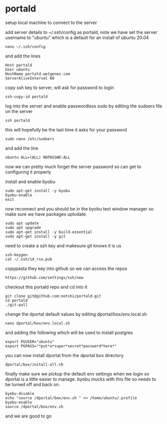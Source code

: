 # portald

setup local machine to connect to the server


add server details to ~/.ssh/config as portald, note we have set the 
server username to "ubuntu" which is a default for an install of ubuntu 
20.04

	nano ~/.ssh/config

and add the lines

	Host portald
	User ubuntu
	HostName portald.wetgenes.com
	ServerAliveInterval 60


copy ssh key to server, will ask for password to login

	ssh-copy-id portald



log into the server and enable passwordless sudo by editing the sudoers 
file on the server

	ssh portald

this will hopefully be the last time it asks for your password
	
	sudo nano /etc/sudoers

and add the line
	
	ubuntu ALL=(ALL) NOPASSWD:ALL


now we can pretty much forget the server password so can get to 
configuring it properly

install and enable byobu

	sudo apt-get install -y byobu
	byobu-enable
	exit
	
now reconnect and you should be in the byobu text window manager so 
make sure we have packages uptodate.

	sudo apt update
	sudo apt upgrade
	sudo apt-get install -y build-essential
	sudo apt-get install -y git

need to create a ssh key and makesure git knows it is us

	ssh-keygen
	cat ~/.ssh/id_rsa.pub

copypasta they key into github so we can access the repos

	https://github.com/settings/ssh/new

checkout this portald repo and cd into it

	git clone git@github.com:notshi/portald.git
	cd portald
	./git-pull

change the dportal default values by editing dportal/box/env.local.sh

	nano dportal/box/env.local.sh

and adding the following which will be used to install postgres

	export PGUSER="ubuntu"
	export PGPASS="*put*a*super*secret*password*here*"

you can now install dportal from the dportal box directory

	dportal/box/install-all.sh

finally make sure we pickup the default env settings when we login so 
dportal is a little easier to manage. byobu mucks with this file so 
needs to be turned off and back on.

	byobu-disable
	echo "source /dportal/box/env.sh " >> /home/ubuntu/.profile
	byobu-enable
	source /dportal/box/env.sh

and we are good to go

